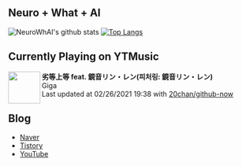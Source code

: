 ## Neuro + What + AI

![NeuroWhAI's github stats](https://github-readme-stats.vercel.app/api?username=neurowhai&count_private=true&show_icons=true)
[![Top Langs](https://github-readme-stats.vercel.app/api/top-langs/?username=neurowhai&layout=compact)](https://github.com/anuraghazra/github-readme-stats)

## Currently Playing on YTMusic

[<img align="left" height="65" src="https://lh3.googleusercontent.com/o7Y1t0OPqtww0BeIQgaKnsymtlytvEmlJ4lx7x7I2INNlndMNRFx1jkeDv2ifAxSiPydFhc-8Ynn4O20">](https://music.youtube.com/channel/UCpdcUsCOK7AxIXDxRdz_mrA)

**劣等上等 feat. 鏡音リン・レン(피처링: 鏡音リン・レン)**  
Giga  
Last updated at 02/26/2021 19:38 with [20chan/github-now](https://github.com/20chan/github-now)

## Blog

- [Naver](http://blog.naver.com/neurowhai)
- [Tistory](http://neurowhai.tistory.com/)
- [YouTube](https://www.youtube.com/channel/UCB_v1xU6laBHOeH6z4L-Mtw)

